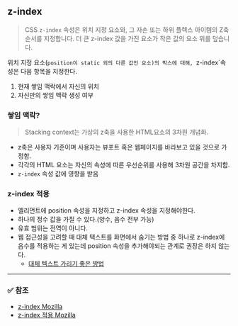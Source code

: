 ## z-index 
> CSS `z-index` 속성은 위치 지정 요소와, 그 자손 또는 하위 플렉스 아이템의 Z축 순서를 지정합니다. 더 큰 z-index 값을 가진 요소가 작은 값의 요소 위를 덮습니다.

위치 지정 요소(`position이 static 외의 다른 값인 요소)의 박스에 대해, `z-index`속성은 다음 항목을 지정한다.
1. 현재 쌓임 맥락에서 자신의 위치
2. 자신만의 쌓임 맥락 생성 여부

### 쌓임 맥락?
> Stacking context는 가상의 z축을 사용한 HTML요소의 3차원 개념화. 
- z축은 사용자 기준이며 사용자는 뷰포트 혹은 웹페이지를 바라보고 있을 것으로 가정함.
- 각각의 HTML 요소는 자신의 속성에 따른 우선순위를 사용해 3차원 공간을 차지함.
- `z-index` 속성 값에 영향을 받음

### z-index 적용
- 엘리먼트에 position 속성을 지정하고 z-index 속성을 지정해야한다. 
- 하나의 정수 값을 가질 수 있다.(양수, 음수 전부 가능)
- 유효 범위는 전역이 아니다.
- 웹 접근성을 고려할 때 대체 택스트를 화면에서 숨기는 방법 중 하나로 z-index에 음수를 적용하는 게 있는데 position 속성을 추가해야되는 관계로 권장은 하지 않는다.
    - [대체 텍스트 가리기 좋은 방법](https://boostcourse.org/web344/lecture/47663/?isDesc=false) 

----
### ✅ 참조 
- [z-index Mozilla](https://developer.mozilla.org/ko/docs/Web/CSS/z-index)
- [z-index 적용 Mozilla](https://developer.mozilla.org/ko/docs/Web/CSS/CSS_Positioning/Understanding_z_index/Adding_z-index)
